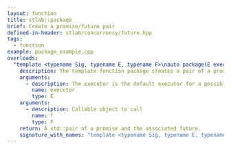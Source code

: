 ```yaml
---
layout: function
title: stlab::package
brief: Create a promise/future pair
defined-in-header: stlab/concurrency/future.hpp
tags:
  - function
example: package_example.cpp
overloads:
  "template <typename Sig, typename E, typename F>\nauto package(E executor, F f)":
    description: The template function package creates a pair of a promise and a future. Calling the promise will be invoked immediately, not on the provided `executor`. The purpose of the passed `executor` is to have already an executor for an attached continuation.
    arguments:
      - description: The executor is the default executor for a possible attached continuation
        name: executor
        type: E
    arguments:
      - description: Callable object to call
        name: f
        type: F
    return: A std::pair of a promise and the associated future.
    signature_with_names: "template <typename Sig, typename E, typename F>\nauto package(E executor, F f)"
---
```

